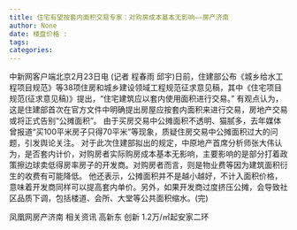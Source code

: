 ```yaml
---
title: 住宅有望按套内面积交易专家：对购房成本基本无影响——房产济南
author: None
date: 楼盘价格 : 
tags: 
categories: 
---
```

                        
<!-- more -->
中新网客户端北京2月23日电 (记者 程春雨 邱宇)日前，住建部公布《城乡给水工程项目规范》等38项住房和城乡建设领域工程规范征求意见稿，其中《住宅项目规范(征求意见稿)》提出，“住宅建筑应以套内使用面积进行交易。”
有观点认为，这是住建部首次在官方文件中明确提出房屋应按套内面积来进行交易，房地产交易或将正式告别“公摊面积”。
由于买房交易中公摊面积不透明、猫腻多，去年媒体曾报道“买100平米房子只得70平米”等现象，质疑住房交易中公摊面积过大的问题，引发舆论关注。
对于此次住建部拟出的规定，中原地产首席分析师张大伟认为，是否套内计价，对购房者实际购房成本基本无影响，主要影响的是部分打着政策擦边球卖低得房率房子的开发商。对购房者而言，则是物业费等因为建筑面积衍生的收费有可能降低。
他还表示，公摊面积并不是越小越好，不计入面积价格，意味着开发商同样可以提高套内单价。另外，如果开发商过度挤压公摊，会导致社区品质下调，包括楼道、会所、大堂等公共面积缩水。(完)
                        
                        
                        
                        
                                        
                    
                    
                
                    
                    
                    
                
                    
                
凤凰网房产济南
相关资讯
高新东 创新
1.2万/㎡起安家二环
	                        
	                    
	                        
	                    
